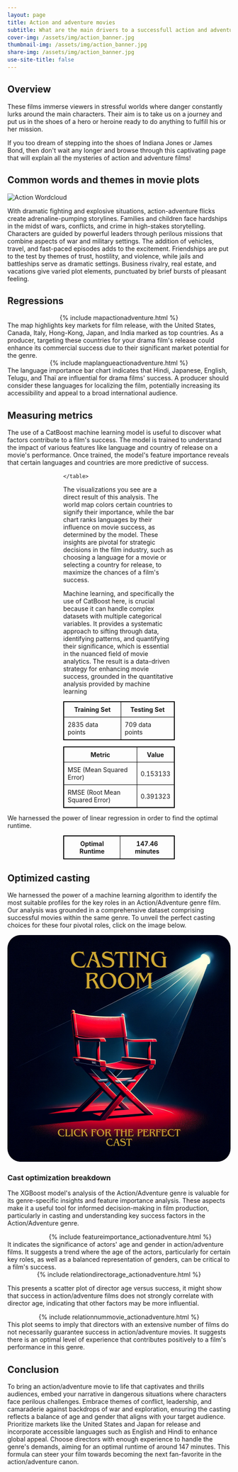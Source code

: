 ```yaml
---
layout: page
title: Action and adventure movies
subtitle: What are the main drivers to a successfull action and adventure movie ? 
cover-img: /assets/img/action_banner.jpg
thumbnail-img: /assets/img/action_banner.jpg
share-img: /assets/img/action_banner.jpg
use-site-title: false
---
```


## Overview

These films immerse viewers in stressful worlds where danger constantly lurks around the main characters. Their aim is to take us on a journey and put us in the shoes of a hero or heroine ready to do anything to fulfill his or her mission.

If you too dream of stepping into the shoes of Indiana Jones or James Bond, then don't wait any longer and browse through this captivating page that will explain all the mysteries of action and adventure films!

## Common words and themes in movie plots

![Action Wordcloud](/assets/img/wordclouds/empath/Action_Adventure_wordcloud.png)

With dramatic fighting and explosive situations, action-adventure flicks create adrenaline-pumping storylines. Families and children face hardships in the midst of wars, conflicts, and crime in high-stakes storytelling. Characters are guided by powerful leaders through perilous missions that combine aspects of war and military settings. The addition of vehicles, travel, and fast-paced episodes adds to the excitement. Friendships are put to the test by themes of trust, hostility, and violence, while jails and battleships serve as dramatic settings. Business rivalry, real estate, and vacations give varied plot elements, punctuated by brief bursts of pleasant feeling.

## Regressions
<div style="width: 100%;display: flex; justify-content: center;">
  {% include mapactionadventure.html %}
</div>
The map highlights key markets for film release, with the United States, Canada, Italy, Hong-Kong, Japan, and India marked as top countries. As a producer, targeting these countries for your drama film's release could enhance its commercial success due to their significant market potential for the genre.
<div style="width: 100%;display: flex; justify-content: center;">
  {% include maplangueactionadventure.html %}
</div>
The language importance bar chart indicates that Hindi, Japanese, English, Telugu, and Thaï are influential for drama films' success. A producer should consider these languages for localizing the film, potentially increasing its accessibility and appeal to a broad international audience.


## Measuring metrics

The use of a CatBoost machine learning model is useful to discover what factors contribute to a film's success. The model is trained to understand the impact of various features like language and country of release on a movie's performance. Once trained, the model's feature importance reveals that certain languages and countries are more predictive of success.
<div style="margin:auto; width:50%;">
    <table style="width:100%; border: 1px solid black; border-collapse: collapse;">
        <tr style="border: 1px solid black;">
            <th style="border: 1px solid black; padding: 8px;">Training Set</th>
            <th style="border: 1px solid black; padding: 8px;">Testing Set</th>
        </tr>
        <tr style="border: 1px solid black;">
            <td style="border: 1px solid black; padding: 8px;">2835 data points</td>
            <td style="border: 1px solid black; padding: 8px;">709 data points</td>
        </tr>
        
    </table>
</div>

The visualizations you see are a direct result of this analysis. The world map colors certain countries to signify their importance, while the bar chart ranks languages by their influence on movie success, as determined by the model. These insights are pivotal for strategic decisions in the film industry, such as choosing a language for a movie or selecting a country for release, to maximize the chances of a film's success.

Machine learning, and specifically the use of CatBoost here, is crucial because it can handle complex datasets with multiple categorical variables. It provides a systematic approach to sifting through data, identifying patterns, and quantifying their significance, which is essential in the nuanced field of movie analytics. The result is a data-driven strategy for enhancing movie success, grounded in the quantitative analysis provided by machine learning

<div style="margin:auto; width:50%;">
    <table style="width:100%; border: 1px solid black; border-collapse: collapse;">
        <tr style="border: 1px solid black;">
            <th style="border: 1px solid black; padding: 8px;">Metric</th>
            <th style="border: 1px solid black; padding: 8px;">Value</th>
        </tr>
        <tr style="border: 1px solid black;">
            <td style="border: 1px solid black; padding: 8px;">MSE (Mean Squared Error)</td>
            <td style="border: 1px solid black; padding: 8px;">0.153133</td>
        </tr>
        <tr style="border: 1px solid black;">
            <td style="border: 1px solid black; padding: 8px;">RMSE (Root Mean Squared Error)</td>
            <td style="border: 1px solid black; padding: 8px;">0.391323</td>
        </tr>
        <!--
        <tr style="border: 1px solid black;">
            <td style="border: 1px solid black; padding: 8px;">R² (R-squared)</td>
            <td style="border: 1px solid black; padding: 8px;">0.008052</td>
        </tr>-->
    </table>
</div>
We harnessed the power of linear regression in order to find the optimal runtime.
<div style="width:50%; margin-left: auto; margin-right: auto;">
    <table style="width:100%; border: 1px solid black; border-collapse: collapse;">
        <tr style="border: 1px solid black;">
            <th style="border: 1px solid black; padding: 8px;">Optimal Runtime</th>
            <th style="border: 1px solid black; padding: 8px;">147.46 minutes</th>
        </tr>
    </table>
</div>

## Optimized casting

We harnessed the power of a machine learning algorithm to identify the most suitable profiles for the key roles in an Action/Adventure genre film. Our analysis was grounded in a comprehensive dataset comprising successful movies within the same genre. To unveil the perfect casting choices for these four pivotal roles, click on the image below.

<div style="width: 100%;display: flex; justify-content: center;">
  <a href="/action_cast.html"><img src="/assets/img/casting.png" alt="cast" style="width:512px;height:512px;border-radius: 30px;"></a>
</div>

### Cast optimization breakdown

The XGBoost model's analysis of the Action/Adventure genre is valuable for its genre-specific insights and feature importance analysis. These aspects make it a useful tool for informed decision-making in film production, particularly in casting and understanding key success factors in the Action/Adventure genre.

<div style="width: 110%;display: flex; justify-content: center;">
  {% include featureimportance_actionadventure.html %}
</div>
It indicates the significance of actors' age and gender in action/adventure films. It suggests a trend where the age of the actors, particularly for certain key roles, as well as a balanced representation of genders, can be critical to a film's success.

<div style="width: 100%;display: flex; justify-content: center;">
  {% include relationdirectorage_actionadventure.html %}
</div>

This presents a scatter plot of director age versus success, it might show that success in action/adventure films does not strongly correlate with director age, indicating that other factors may be more influential.
<div style="width: 100%;display: flex; justify-content: center;">
  {% include relationnummovie_actionadventure.html %}
</div>
This plot seems to imply that directors with an extensive number of films do not necessarily guarantee success in action/adventure movies. It suggests there is an optimal level of experience that contributes positively to a film's performance in this genre.

## Conclusion

To bring an action/adventure movie to life that captivates and thrills audiences, embed your narrative in dangerous situations where characters face perilous challenges. Embrace themes of conflict, leadership, and camaraderie against backdrops of war and exploration, ensuring the casting reflects a balance of age and gender that aligns with your target audience. Prioritize markets like the United States and Japan for release and incorporate accessible languages such as English and Hindi to enhance global appeal. Choose directors with enough experience to handle the genre's demands, aiming for an optimal runtime of around 147 minutes. This formula can steer your film towards becoming the next fan-favorite in the action/adventure canon.
    
  
